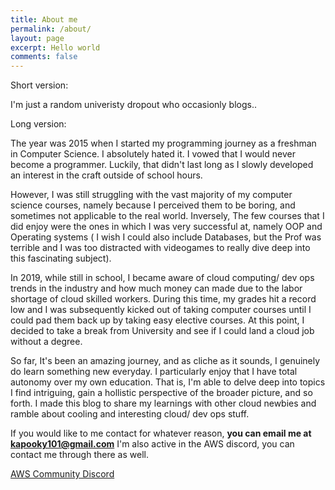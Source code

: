 ```yaml
---
title: About me
permalink: /about/
layout: page
excerpt: Hello world
comments: false
---
```

Short version: 

I'm just a random univeristy dropout who occasionly blogs.. 

Long version: 

The year was 2015 when I started my programming journey  as a freshman in Computer Science. I absolutely hated it. I vowed that I would never become a programmer. Luckily, that didn't last long as I slowly developed an interest in the craft outside of school hours.
 
 However, I was still struggling with the vast majority of my computer science courses, namely because I perceived them to be boring, and sometimes not applicable to the real world. Inversely, The few courses that I did enjoy were the ones in which I was very successful at, namely OOP and Operating systems ( I wish I could also include Databases, but the Prof was terrible and I was too distracted with videogames to really dive deep into this fascinating subject). 

In 2019, while still in school, I became aware of cloud computing/ dev ops trends in the industry and how much money can made due to the labor shortage of cloud skilled workers. During this time, my grades hit a record low and I was subsequently kicked out of taking computer courses until I could pad them back up by taking easy elective courses. At this point, I decided to take a break from University and see if I could land a cloud job without a degree. 

So far, It's been an amazing journey, and as cliche as it sounds, I genuinely do learn something new everyday. I particularly enjoy that I have total autonomy over my own education. That is, I'm able to delve deep into topics I find intriguing, gain a hollistic perspective of the broader picture, and so forth. I made this blog to share my learnings with other cloud newbies and ramble about cooling and interesting cloud/ dev ops stuff. 

If you would like to me contact for whatever reason, **you can email me at kapooky101@gmail.com** 
I'm also active in the AWS discord, you can contact me through there as well. 

[AWS Community Discord](https://discord.gg/JN9FMbm)





